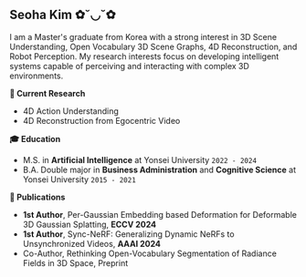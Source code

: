 ## Seoha Kim ✿˘◡˘✿
I am a Master's graduate from Korea with a strong interest in 3D Scene Understanding, Open Vocabulary 3D Scene Graphs, 4D Reconstruction, and Robot Perception. 
My research interests focus on developing intelligent systems capable of perceiving and interacting with complex 3D environments.


**📌 Current Research**
- 4D Action Understanding
- 4D Reconstruction from Egocentric Video

**🎓 Education**
- M.S. in <b>Artificial Intelligence</b> at Yonsei University ```2022 - 2024``` 
- B.A. Double major in <b>Business Administration</b> and <b>Cognitive Science</b> at Yonsei University ```2015 - 2021```


**📝 Publications**
- <b>1st Author</b>, Per-Gaussian Embedding based Deformation for Deformable 3D Gaussian Splatting, <b>ECCV 2024</b>
- <b>1st Author</b>, Sync-NeRF: Generalizing Dynamic NeRFs to Unsynchronized Videos, <b>AAAI 2024</b>
- Co-Author, Rethinking Open-Vocabulary Segmentation of Radiance Fields in 3D Space, Preprint
